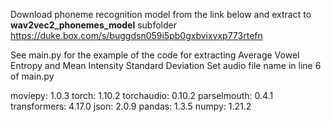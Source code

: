 Download phoneme recognition model from the link below and extract to **wav2vec2_phonemes_model** subfolder
https://duke.box.com/s/buggdsn059i5pb0gxbvixvxp773rtefn

See main.py for the example of the code for extracting Average Vowel Entropy and Mean Intensity Standard Deviation
Set audio file name in line 6 of main.py

moviepy:	1.0.3
torch:		1.10.2
torchaudio:	0.10.2
parselmouth:	0.4.1
transformers:	4.17.0
json:		2.0.9
pandas:		1.3.5
numpy:		1.21.2
